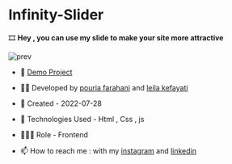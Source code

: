 # Infinity-Slider

🎞 **Hey , you can use my slide to make your site more attractive**

![prev](https://user-images.githubusercontent.com/109727844/195934988-498f0e5d-97bb-484e-8772-cbd68bc446b1.jpg)

- 🔗 [Demo Project](https://pouria-farahani-developer.github.io/infinity-slider/)

- 👨‍💻 Developed by [pouria farahani](https://github.com/Pouria-Farahani-developer) and [leila kefayati](https://github.com/leilakf)

- 📆 Created - 2022-07-28

- 🤖 Technologies Used - Html , Css , js

- 🕵🏻‍♀️ Role - Frontend

- 📫 How to reach me : with my [instagram](https://www.instagram.com/pouria_farahani_developer) and [linkedin](https://www.linkedin.com/in/pouria-farahani-developer)

